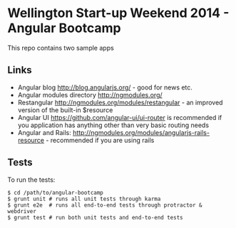 # Wellington Start-up Weekend 2014 - Angular Bootcamp

This repo contains two sample apps

## Links

* Angular blog http://blog.angularjs.org/ - good for news etc.
* Angular modules directory http://ngmodules.org/
* Restangular http://ngmodules.org/modules/restangular - an improved version of
  the built-in $resource
* Angular UI https://github.com/angular-ui/ui-router is recommended if you
  application has anything other than very basic routing needs
* Angular and Rails: http://ngmodules.org/modules/angularjs-rails-resource -
 recommended if you are using rails 



## Tests

To run the tests:

```shell
$ cd /path/to/angular-bootcamp
$ grunt unit # runs all unit tests through karma
$ grunt e2e  # runs all end-to-end tests through protractor & webdriver 
$ grunt test # run both unit tests and end-to-end tests
```
